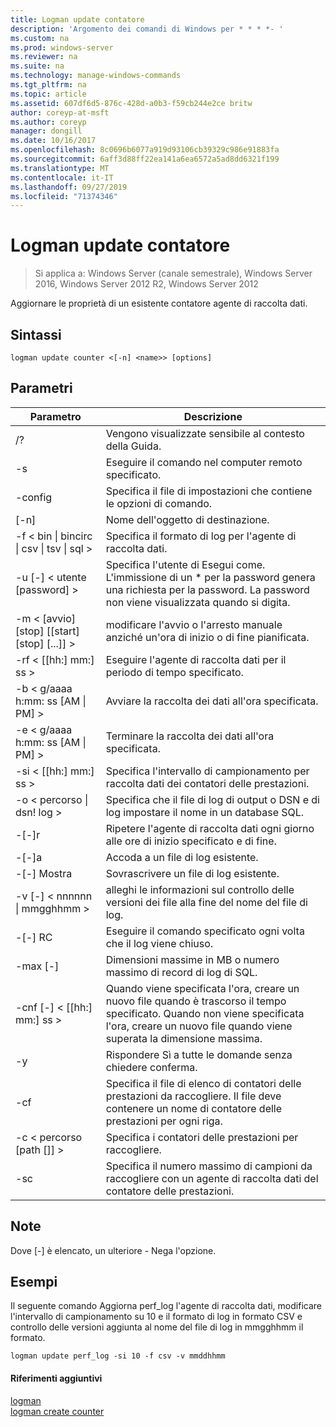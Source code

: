```yaml
---
title: Logman update contatore
description: 'Argomento dei comandi di Windows per * * * *- '
ms.custom: na
ms.prod: windows-server
ms.reviewer: na
ms.suite: na
ms.technology: manage-windows-commands
ms.tgt_pltfrm: na
ms.topic: article
ms.assetid: 607df6d5-876c-428d-a0b3-f59cb244e2ce britw
author: coreyp-at-msft
ms.author: coreyp
manager: dongill
ms.date: 10/16/2017
ms.openlocfilehash: 8c0696b6077a919d93106cb39329c986e91883fa
ms.sourcegitcommit: 6aff3d88ff22ea141a6ea6572a5ad8dd6321f199
ms.translationtype: MT
ms.contentlocale: it-IT
ms.lasthandoff: 09/27/2019
ms.locfileid: "71374346"
---
```

# <a name="logman-update-counter"></a>Logman update contatore

>Si applica a: Windows Server (canale semestrale), Windows Server 2016, Windows Server 2012 R2, Windows Server 2012

Aggiornare le proprietà di un esistente contatore agente di raccolta dati.  

## <a name="syntax"></a>Sintassi  
```  
logman update counter <[-n] <name>> [options]  
```  
## <a name="parameters"></a>Parametri  

|                    Parametro                     |                                                                               Descrizione                                                                               |
|--------------------------------------------------|-------------------------------------------------------------------------------------------------------------------------------------------------------------------------|
|                        /?                        |                                                                    Vengono visualizzate sensibile al contesto della Guida.                                                                     |
|                -s <computer name>                |                                                          Eseguire il comando nel computer remoto specificato.                                                          |
|                 -config <value>                  |                                                         Specifica il file di impostazioni che contiene le opzioni di comando.                                                         |
|                   [-n] <name>                    |                                                                       Nome dell'oggetto di destinazione.                                                                        |
| -f < bin &#124; bincirc &#124; csv &#124; tsv &#124; sql > |                                                            Specifica il formato di log per l'agente di raccolta dati.                                                             |
|             -u [-] < utente [password] >              | Specifica l'utente di Esegui come. L'immissione di un \* per la password genera una richiesta per la password. La password non viene visualizzata quando si digita. |
|    -m < [avvio] [stop] [[start] [stop] [...]] >    |                                                modificare l'avvio o l'arresto manuale anziché un'ora di inizio o di fine pianificata.                                                 |
|                -rf < [[hh:] mm:] ss >                |                                                        Eseguire l'agente di raccolta dati per il periodo di tempo specificato.                                                         |
|        -b < g/aaaa h:mm: ss [AM &#124; PM] >         |                                                              Avviare la raccolta dei dati all'ora specificata.                                                               |
|        -e < g/aaaa h:mm: ss [AM &#124; PM] >         |                                                               Terminare la raccolta dei dati all'ora specificata.                                                                |
|                -si < [[hh:] mm:] ss >                |                                                 Specifica l'intervallo di campionamento per raccolta dati dei contatori delle prestazioni.                                                  |
|              -o < percorso &#124; dsn! log >              |                                              Specifica che il file di log di output o DSN e di log impostare il nome in un database SQL.                                               |
|                      -[-]r                       |                                                  Ripetere l'agente di raccolta dati ogni giorno alle ore di inizio specificato e di fine.                                                  |
|                      -[-]a                       |                                                                     Accoda a un file di log esistente.                                                                     |
|                      -[-] Mostra                      |                                                                     Sovrascrivere un file di log esistente.                                                                     |
|           -v [-] < nnnnnn &#124; mmgghhmm >           |                                                   alleghi le informazioni sul controllo delle versioni dei file alla fine del nome del file di log.                                                   |
|                  -[-] RC <task>                   |                                                         Eseguire il comando specificato ogni volta che il log viene chiuso.                                                          |
|                 -max [-] <value>                  |                                                 Dimensioni massime in MB o numero massimo di record di log di SQL.                                                  |
|              -cnf [-] < [[hh:] mm:] ss >              |     Quando viene specificata l'ora, creare un nuovo file quando è trascorso il tempo specificato. Quando non viene specificata l'ora, creare un nuovo file quando viene superata la dimensione massima.     |
|                        -y                        |                                                             Rispondere Sì a tutte le domande senza chiedere conferma.                                                              |
|                  -cf <filename>                  |                       Specifica il file di elenco di contatori delle prestazioni da raccogliere. Il file deve contenere un nome di contatore delle prestazioni per ogni riga.                        |
|               -c < percorso [path []] >               |                                                              Specifica i contatori delle prestazioni per raccogliere.                                                               |
|                   -sc <value>                    |                                      Specifica il numero massimo di campioni da raccogliere con un agente di raccolta dati del contatore delle prestazioni.                                      |

## <a name="remarks"></a>Note  
Dove [-] è elencato, un ulteriore - Nega l'opzione.  
## <a name="BKMK_examples"></a>Esempi  
Il seguente comando Aggiorna perf_log l'agente di raccolta dati, modificare l'intervallo di campionamento su 10 e il formato di log in formato CSV e controllo delle versioni aggiunta al nome del file di log in mmgghhmm il formato.  
```  
logman update perf_log -si 10 -f csv -v mmddhhmm  
```  
#### <a name="additional-references"></a>Riferimenti aggiuntivi  
[logman](logman.md)  
[logman create counter](logman-create-counter.md)  
